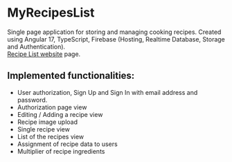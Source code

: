 # MyRecipesList

Single page application for storing and managing cooking recipes.
Created using Angular 17, TypeScript, Firebase (Hosting, Realtime Database, Storage and Authentication).  
[Recipe List website](https://recipeslist-d7412.web.app/login) page.


## Implemented functionalities:

* User authorization, Sign Up and Sign In with email address and password.
* Authorization page view
* Editing / Adding a recipe view
* Recipe image upload
* Single recipe view
* List of the recipes view
* Assignment of recipe data to users
* Multiplier of recipe ingredients
